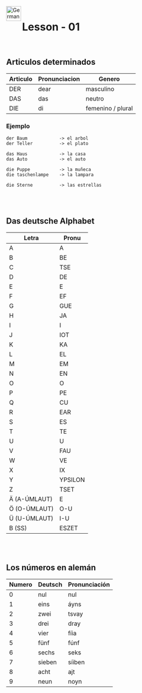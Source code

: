<img align="left" width="40" alt="Germany country flag" src="../resources/images/germany-country.svg" />

# Lesson - 01  

<br>

## Articulos determinados

| Articulo  | Pronunciacion | Genero
| ---       | ---           | ---
| DER       | dear          | masculino
| DAS       | das           | neutro
| DIE       | di            | femenino / plural


### Ejemplo

```
der Baum            -> el arbol
der Teller          -> el plato

das Haus            -> la casa
das Auto            -> el auto

die Puppe           -> la muñeca
die taschenlampe    -> la lampara

die Sterne          -> las estrellas
```


<br><br>

## Das deutsche Alphabet

| Letra         | Pronu
| ---           | ---
| A             | A
| B             | BE
| C             | TSE
| D             | DE
| E             | E
| F             | EF
| G             | GUE
| H             | JA
| I             | I
| J             | IOT
| K             | KA
| L             | EL
| M             | EM
| N             | EN
| O             | O
| P             | PE
| Q             | CU
| R             | EAR
| S             | ES
| T             | TE
| U             | U
| V             | FAU
| W             | VE
| X             | IX
| Y             | YPSILON
| Z             | TSET
| Ä (A-ÚMLAUT)  | E
| Ö (O-ÚMLAUT)  | O-U
| Ü (U-ÚMLAUT)  | I-U
| B (SS)        | ESZET

<br><br>

## Los números en alemán 
| Numero    | Deutsch   | Pronunciación
| ---       | ---       | ---
| 0         | nul       | nul
| 1         | eins      | áyns
| 2         | zwei      | tsvay
| 3         | drei      | dray
| 4         | vier      | fíia
| 5         | fünf      | fúnf
| 6         | sechs     | seks
| 7         | sieben    | síiben
| 8         | acht      | ajt
| 9         | neun      | noyn
